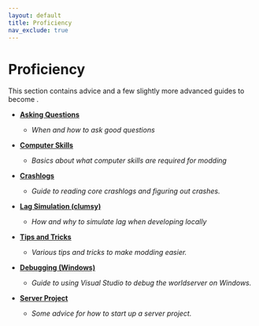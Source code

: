 ```yaml
---
layout: default
title: Proficiency
nav_exclude: true
---
```


# Proficiency

This section contains advice and a few slightly more advanced guides to become .

- [**Asking Questions**](./asking_questions)
    - _When and how to ask good questions_

- [**Computer Skills**](./computer_skills)
    - _Basics about what computer skills are required for modding_

- [**Crashlogs**](./crashlogs)
    - _Guide to reading core crashlogs and figuring out crashes._

- [**Lag Simulation (clumsy)**](./lag_simulation)
    - _How and why to simulate lag when developing locally_

- [**Tips and Tricks**](./tips_and_tricks)
    - _Various tips and tricks to make modding easier._

- [**Debugging (Windows)**](./debugging_windows)
    - _Guide to using Visual Studio to debug the worldserver on Windows._

- [**Server Project**](./server_project)
    - _Some advice for how to start up a server project._